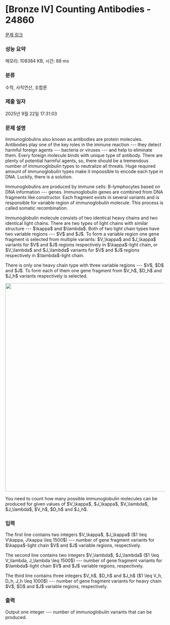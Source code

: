 # [Bronze IV] Counting Antibodies - 24860 

[문제 링크](https://www.acmicpc.net/problem/24860) 

### 성능 요약

메모리: 108384 KB, 시간: 88 ms

### 분류

수학, 사칙연산, 조합론

### 제출 일자

2025년 9월 22일 17:31:03

### 문제 설명

<p>Immunoglobulins also known as antibodies are protein molecules. Antibodies play one of the key roles in the immune reaction --- they detect harmful foreign agents --- bacteria or viruses --- and help to eliminate them. Every foreign molecule binds with unique type of antibody. There are plenty of potential harmful agents, so, there should be a tremendous number of immunoglobulin types to neutralize all threats. Huge required amount of immunoglobulin types make it impossible to encode each type in DNA. Luckily, there is a solution.</p>

<p>Immunoglobulins are produced by immune cells: B-lymphocytes based on DNA information --- genes. Immunoglobulin genes are combined from DNA fragments like constructor. Each fragment exists in several variants and is responsible for variable region of immunoglobulin molecule. This process is called somatic recombination. </p>

<p>Immunoglobulin molecule consists of two identical heavy chains and two identical light chains. There are two types of light chains with similar structure --- $\kappa$ and $\lambda$. Both of two light chain types have two variable regions --- $V$ and $J$. To form a variable region one gene fragment is selected from multiple variants: $V_\kappa$ and $J_\kappa$ variants for $V$ and $J$ regions respectively in $\kappa$-light chain, or $V_\lambda$ and $J_\lambda$ variants for $V$ and $J$ regions respectively in $\lambda$-light chain.</p>

<p>There is only one heavy chain type with three variable regions --- $V$, $D$ and $J$. To form each of them one gene fragment from $V_h$, $D_h$ and $J_h$ variants respectively is selected.</p>

<p style="text-align: center;"><img alt="" src="https://upload.acmicpc.net/2b239f5e-22d2-455c-8014-0e7f72f0c233/-/preview/" style="width: 768px; height: 660px;"></p>

<p>You need to count how many possible immunoglobulin molecules can be produced for given values of $V_\kappa$, $J_\kappa$, $V_\lambda$, $J_\lambda$, $V_h$, $D_h$ and $J_h$.</p>

### 입력 

 <p>The first line contains two integers $V_\kappa$, $J_\kappa$ ($1 \leq V\kappa, J\kappa \leq 1500$) --- number of gene fragment variants for $\kappa$-light chain  $V$ and $J$ variable regions, respectively.</p>

<p>The second line contains two integers $V_\lambda$, $J_\lambda$ ($1 \leq V_\lambda, J_\lambda \leq 1500$) --- number of gene fragment variants for $\lambda$-light chain $V$ and $J$ variable regions, respectively.</p>

<p>The third line contains three integers $V_h$, $D_h$ and $J_h$ ($1 \leq V_h, D_h, J_h \leq 1000$) --- number of gene fragment variants for heavy chain $V$, $D$ and $J$ variable regions, respectively.</p>

### 출력 

 <p>Output one integer --- number of immunoglobulin variants that can be produced.</p>

